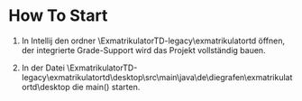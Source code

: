 # How To Start

1. In Intellij den ordner \ExmatrikulatorTD-legacy\exmatrikulatortd öffnen, der integrierte Grade-Support wird das Projekt vollständig bauen.

2. In der Datei \ExmatrikulatorTD-legacy\exmatrikulatortd\desktop\src\main\java\de\diegrafen\exmatrikulatortd\desktop die main() starten.


